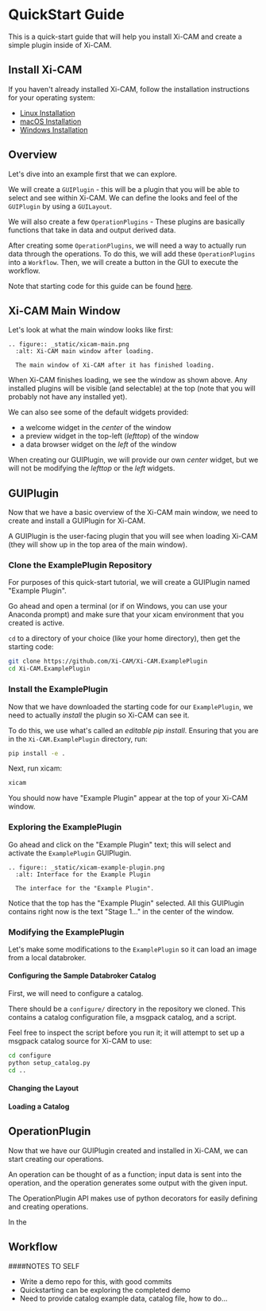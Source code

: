 # QuickStart Guide

This is a quick-start guide that will help you install Xi-CAM
and create a simple plugin inside of Xi-CAM.

## Install Xi-CAM

If you haven't already installed Xi-CAM, follow the installation
instructions for your operating system:

* [Linux Installation](install-linux.md)
* [macOS Installation](install-macos.md)
* [Windows Installation](install-windows.md)

## Overview

Let's dive into an example first that we can explore.

We will create a `GUIPlugin` - 
this will be a plugin that you will be able to select and see within Xi-CAM.
We can define the looks and feel of the `GUIPlugin` by using a `GUILayout`.

We will also create a few `OperationPlugins` - 
These plugins are basically functions that take in data
and output derived data.

After creating some `OperationPlugins`,
we will need a way to actually run data through the operations.
To do this, we will add these `OperationPlugins` into a `Workflow`.
Then, we will create a button in the GUI to execute the workflow.

Note that starting code for this guide can be found
[here](https://github.com/Xi-CAM/Xi-CAM.ExamplePlugin).

## Xi-CAM Main Window

Let's look at what the main window looks like first:

```eval_rst
.. figure:: _static/xicam-main.png
  :alt: Xi-CAM main window after loading.

  The main window of Xi-CAM after it has finished loading.
```

When Xi-CAM finishes loading, we see the window as shown above.
Any installed plugins will be visible (and selectable) at the top
(note that you will probably not have any installed yet).

We can also see some of the default widgets provided:
* a welcome widget in the *center* of the window
* a preview widget in the top-left (*lefttop*) of the window
* a data browser widget on the *left* of the window

When creating our GUIPlugin, we will provide our own *center* widget,
but we will not be modifying the *lefttop* or the *left* widgets.

## GUIPlugin

Now that we have a basic overview of the Xi-CAM main window,
we need to create and install a GUIPlugin for Xi-CAM.

A GUIPlugin is the user-facing plugin that you will see when loading Xi-CAM
(they will show up in the top area of the main window).

### Clone the ExamplePlugin Repository

For purposes of this quick-start tutorial,
we will create a GUIPlugin named "Example Plugin".

Go ahead and open a terminal (or if on Windows, you can use your Anaconda prompt)
and make sure that your xicam environment that you created is active.

`cd` to a directory of your choice (like your home directory),
then get the starting code:

```bash
git clone https://github.com/Xi-CAM/Xi-CAM.ExamplePlugin
cd Xi-CAM.ExamplePlugin
```

### Install the ExamplePlugin

Now that we have downloaded the starting code for our `ExamplePlugin`,
we need to actually *install* the plugin so Xi-CAM can see it.

To do this, we use what's called an *editable pip install*.
Ensuring that you are in the `Xi-CAM.ExamplePlugin` directory, run:

```bash
pip install -e .
```

Next, run xicam:

```bash
xicam
```

You should now have "Example Plugin" appear at the top of your Xi-CAM window.

### Exploring the ExamplePlugin

Go ahead and click on the "Example Plugin" text;
this will select and activate the `ExamplePlugin` GUIPlugin.

```eval_rst
.. figure:: _static/xicam-example-plugin.png
  :alt: Interface for the Example Plugin

  The interface for the "Example Plugin".
```

Notice that the top has the "Example Plugin" selected.
All this GUIPlugin contains right now is the text "Stage 1..." in the center of the window.

### Modifying the ExamplePlugin

Let's make some modifications to the `ExamplePlugin` so it can load an image from a local databroker.

#### Configuring the Sample Databroker Catalog

First, we will need to configure a catalog.

There should be a `configure/` directory in the repository we cloned.
This contains a catalog configuration file, a msgpack catalog, and a script.

Feel free to inspect the script before you run it;
it will attempt to set up a msgpack catalog source for Xi-CAM to use:

```bash
cd configure
python setup_catalog.py
cd ..
```

#### Changing the Layout

#### Loading a Catalog 


## OperationPlugin

Now that we have our GUIPlugin created and installed in Xi-CAM,
we can start creating our operations.

An operation can be thought of as a function; input data is sent into the operation,
and the operation generates some output with the given input.

The OperationPlugin API makes use of python decorators for easily defining
and creating operations.

In the 

## Workflow


####NOTES TO SELF
* Write a demo repo for this, with good commits
* Quickstarting can be exploring the completed demo
* Need to provide catalog example data, catalog file, how to do...